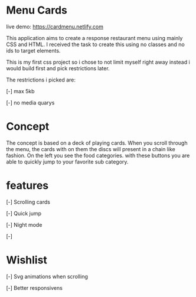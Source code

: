 # Menu Cards

live demo: https://cardmenu.netlify.com


This application aims to create a response restaurant menu using mainly CSS and HTML. I received the task to create this using no classes and no ids to target elements.

This is my first css project so i chose to not limit myself right away instead i would build first and pick restrictions later.

The restrictions i picked are:

[-] max 5kb

[-] no media quarys


# Concept
The concept is based on a deck of playing cards. When you scroll through the menu, the cards with on them the discs will present in a chain like fashion. On the left you see the food categories. with these buttons you are able to quickly jump to your favorite sub category.

# features
[-] Scrolling cards

[-] Quick jump

[-] Night mode

[-] 

# Wishlist

[-] Svg animations when scrolling

[-] Better responsivens
